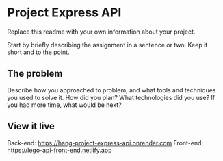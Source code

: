 # Project Express API

Replace this readme with your own information about your project.

Start by briefly describing the assignment in a sentence or two. Keep it short and to the point.

## The problem

Describe how you approached to problem, and what tools and techniques you used to solve it. How did you plan? What technologies did you use? If you had more time, what would be next?

## View it live

Back-end: https://hang-project-express-api.onrender.com
Front-end: https://lego-api-front-end.netlify.app

